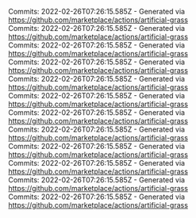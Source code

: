 Commits: 2022-02-26T07:26:15.585Z - Generated via https://github.com/marketplace/actions/artificial-grass
<br>
Commits: 2022-02-26T07:26:15.585Z - Generated via https://github.com/marketplace/actions/artificial-grass
<br>
Commits: 2022-02-26T07:26:15.585Z - Generated via https://github.com/marketplace/actions/artificial-grass
<br>
Commits: 2022-02-26T07:26:15.585Z - Generated via https://github.com/marketplace/actions/artificial-grass
<br>
Commits: 2022-02-26T07:26:15.585Z - Generated via https://github.com/marketplace/actions/artificial-grass
<br>
Commits: 2022-02-26T07:26:15.585Z - Generated via https://github.com/marketplace/actions/artificial-grass
<br>
Commits: 2022-02-26T07:26:15.585Z - Generated via https://github.com/marketplace/actions/artificial-grass
<br>
Commits: 2022-02-26T07:26:15.585Z - Generated via https://github.com/marketplace/actions/artificial-grass
<br>
Commits: 2022-02-26T07:26:15.585Z - Generated via https://github.com/marketplace/actions/artificial-grass
<br>
Commits: 2022-02-26T07:26:15.585Z - Generated via https://github.com/marketplace/actions/artificial-grass
<br>
Commits: 2022-02-26T07:26:15.585Z - Generated via https://github.com/marketplace/actions/artificial-grass
<br>
Commits: 2022-02-26T07:26:15.585Z - Generated via https://github.com/marketplace/actions/artificial-grass
<br>
